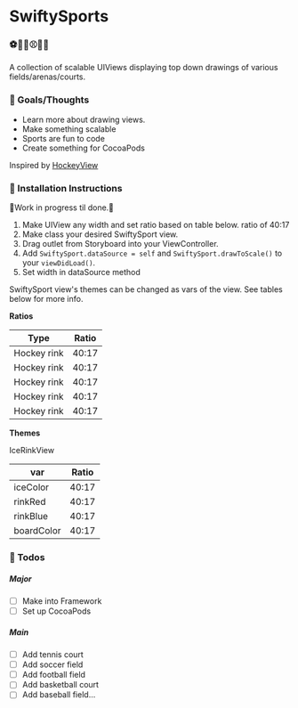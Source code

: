 # SwiftySports
### ⚽️🏀🏈⚾️🎾🏒
A collection of scalable UIViews displaying top down drawings of various fields/arenas/courts.

### 🤔 Goals/Thoughts
- Learn more about drawing views.
- Make something scalable
- Sports are fun to code
- Create something for CocoaPods

Inspired by [HockeyView](https://github.com/tguidon/HockeyView)

### 🔨 Installation Instructions
🚨Work in progress til done.🚨

1. Make UIView any width and set ratio based on table below. ratio of 40:17
2. Make class your desired SwiftySport view.
3. Drag outlet from Storyboard into your ViewController.
4. Add `SwiftySport.dataSource = self` and `SwiftySport.drawToScale()` to your `viewDidLoad()`.
3. Set width in dataSource method

SwiftySport view's themes can be changed as vars of the view. See tables below for more info.

**Ratios**

| Type            | Ratio      |
| --------------- |:----------:|
| Hockey rink     | 40:17      |
| Hockey rink     | 40:17      |
| Hockey rink     | 40:17      |
| Hockey rink     | 40:17      |
| Hockey rink     | 40:17      |

**Themes**

IceRinkView

| var            | Ratio      |
| --------------- |:----------:|
| iceColor     | 40:17      |
| rinkRed     | 40:17      |
| rinkBlue     | 40:17      |
| boardColor     | 40:17      |


### 📜 Todos
##### Major
- [ ] Make into Framework
- [ ] Set up CocoaPods

##### Main
- [ ] Add tennis court
- [ ] Add soccer field
- [ ] Add football field
- [ ] Add basketball court
- [ ] Add baseball field...
